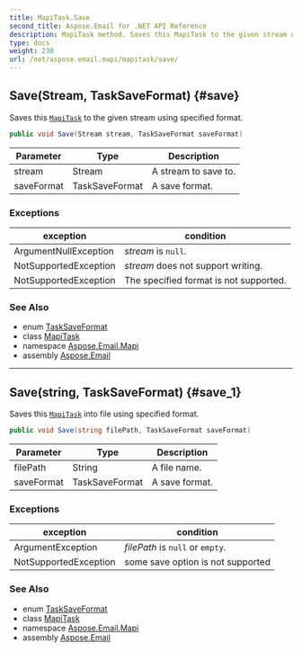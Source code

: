 ```yaml
---
title: MapiTask.Save
second_title: Aspose.Email for .NET API Reference
description: MapiTask method. Saves this MapiTask to the given stream using specified format
type: docs
weight: 230
url: /net/aspose.email.mapi/mapitask/save/
---
```

## Save(Stream, TaskSaveFormat) {#save}

Saves this [`MapiTask`](../) to the given stream using specified format.

```csharp
public void Save(Stream stream, TaskSaveFormat saveFormat)
```

| Parameter | Type | Description |
| --- | --- | --- |
| stream | Stream | A stream to save to. |
| saveFormat | TaskSaveFormat | A save format. |

### Exceptions

| exception | condition |
| --- | --- |
| ArgumentNullException | *stream* is `null`. |
| NotSupportedException | *stream* does not support writing. |
| NotSupportedException | The specified format is not supported. |

### See Also

* enum [TaskSaveFormat](../../tasksaveformat/)
* class [MapiTask](../)
* namespace [Aspose.Email.Mapi](../../mapitask/)
* assembly [Aspose.Email](../../../)

---

## Save(string, TaskSaveFormat) {#save_1}

Saves this [`MapiTask`](../) into file using specified format.

```csharp
public void Save(string filePath, TaskSaveFormat saveFormat)
```

| Parameter | Type | Description |
| --- | --- | --- |
| filePath | String | A file name. |
| saveFormat | TaskSaveFormat | A save format. |

### Exceptions

| exception | condition |
| --- | --- |
| ArgumentException | *filePath* is `null` or `empty`. |
| NotSupportedException | some save option is not supported |

### See Also

* enum [TaskSaveFormat](../../tasksaveformat/)
* class [MapiTask](../)
* namespace [Aspose.Email.Mapi](../../mapitask/)
* assembly [Aspose.Email](../../../)


